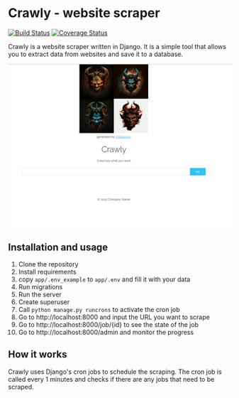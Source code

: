 # Crawly - website scraper

[![Build Status](https://travis-ci.org/oltarasenko/crawly.svg?branch=master)](https://travis-ci.org/scrobot/sites_crawler)
[![Coverage Status](https://coveralls.io/repos/github/oltarasenko/crawly/badge.svg?branch=master)](https://coveralls.io/github/scrobot/sites_crawler?branch=master)

Crawly is a website scraper written in Django. 
It is a simple tool that allows you to extract data from websites and save it to a database.

![preview.png](media/preview.png)

## Installation and usage

1. Clone the repository
2. Install requirements
3. copy `app/.env_example` to `app/.env` and fill it with your data
4. Run migrations
5. Run the server
6. Create superuser
7. Call `python manage.py runcrons` to activate the cron job
8. Go to http://localhost:8000 and input the URL you want to scrape  
9. Go to http://localhost:8000/job/{id} to see the state of the job
10. Go to http://localhost:8000/admin and monitor the progress

## How it works

Crawly uses Django's cron jobs to schedule the scraping. 
The cron job is called every 1 minutes and checks if there are any jobs that need to be scraped.